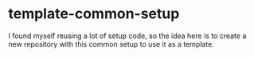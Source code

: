 # template-common-setup
I found myself reusing a lot of setup code, so the idea here is to create a new repository with this common setup to use it as a template.
